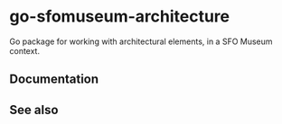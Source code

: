 # go-sfomuseum-architecture

Go package for working with architectural elements, in a SFO Museum context.

## Documentation

## See also

